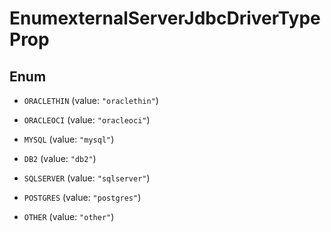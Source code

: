 

# EnumexternalServerJdbcDriverTypeProp

## Enum


* `ORACLETHIN` (value: `"oraclethin"`)

* `ORACLEOCI` (value: `"oracleoci"`)

* `MYSQL` (value: `"mysql"`)

* `DB2` (value: `"db2"`)

* `SQLSERVER` (value: `"sqlserver"`)

* `POSTGRES` (value: `"postgres"`)

* `OTHER` (value: `"other"`)



